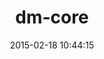 ---
layout: post
title:  "dm-core"
repo:   "datamapper/dm-core"
date:   2015-02-18 10:44:15
gemurl: https://github.com/datamapper/dm-core
---
